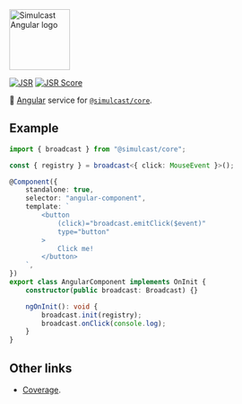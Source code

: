 <img alt="Simulcast Angular logo" src="https://raw.githubusercontent.com/covenengineering/libraries/main/@simulcast/angular/logo.svg" height="108" />

[![JSR](https://jsr.io/badges/@simulcast/angular)](https://simulcast.coven.to/angular)
[![JSR Score](https://jsr.io/badges/@simulcast/angular/score)](https://simulcast.coven.to/angular/score)

📡 [Angular](https://angular.dev/) service for
[`@simulcast/core`](https://simulcast.coven.to/core).

## Example

```typescript
import { broadcast } from "@simulcast/core";

const { registry } = broadcast<{ click: MouseEvent }>();

@Component({
	standalone: true,
	selector: "angular-component",
	template: `
		<button
			(click)="broadcast.emitClick($event)"
			type="button"
		>
			Click me!
		</button>
	`,
})
export class AngularComponent implements OnInit {
	constructor(public broadcast: Broadcast) {}

	ngOnInit(): void {
		broadcast.init(registry);
		broadcast.onClick(console.log);
	}
}
```

## Other links

- [Coverage](https://coveralls.io/github/covenengineering/libraries).
